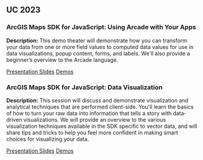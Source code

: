 ## UC 2023

### ArcGIS Maps SDK for JavaScript: Using Arcade with Your Apps

**Description:** This demo theater will demonstrate how you can transform your data from one or more field values to computed data values for use in data visualizations, popup content, forms, and labels. We'll also provide a beginner’s overview to the Arcade language.

[Presentation Slides](https://annelfitz.github.io/UC-presentations/UC-2023/arcade/using-arcade-with-your-apps.pdf)
[Demos](https://github.com/annelfitz/UC-presentations/tree/master/UC-2023/arcade)

### ArcGIS Maps SDK for JavaScript: Data Visualization

**Description:** This session will discuss and demonstrate visualization and analytical techniques that are performed client-side. You'll learn the basics of how to turn your raw data into information that tells a story with data-driven visualizations. We will provide an overview to the various visualization techniques available in the SDK specific to vector data, and will share tips and tricks to help you feel more confident in making smart choices for visualizing your data.

[Presentation Slides](https://annelfitz.github.io/UC-presentations/UC-2023/data-visualization/ArcGIS-Maps-SDK-for-JavaScript_Data-Visualization.pdf)
[Demos](https://github.com/annelfitz/UC-presentations/tree/master/UC-2023/data-visualization)
